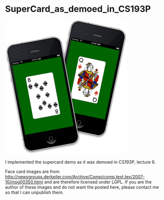 SuperCard_as_demoed_in_CS193P
=============================

![GitHub Logo](/Screenshot.png)

I implemented the supercard demo as it was demoed in CS193P, lecture 6.

Face card images are from http://newsgroups.derkeiler.com/Archive/Comp/comp.text.tex/2007-10/msg00350.html
and are therefore licensed under LGPL.
If you are the author of these images and do not want the posted here, please contact me so that I can unpublish them.
